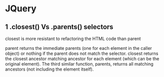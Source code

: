 # JQuery

## 1 .closest() Vs .parents() selectors
closest is more resistant to refactoring the HTML code than parent

parent returns the immediate parents (one for each element in the caller object) or nothing if the parent does not match the selector. closest returns the closest ancestor matching ancestor for each element (which can be the original element). The third similar function, parents, returns all matching ancestors (not including the element itself).
